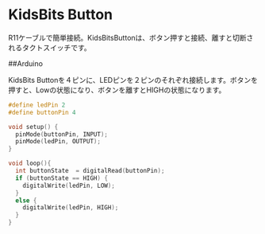 # KidsBits Button

R11ケーブルで簡単接続。KidsBitsButtonは、ボタン押すと接続、離すと切断されるタクトスイッチです。

##Arduino

KidsBits Buttonを４ピンに、LEDピンを２ピンのそれぞれ接続します。ボタンを押すと、Lowの状態になり、ボタンを離すとHIGHの状態になります。

```cpp
#define ledPin 2
#define buttonPin 4

void setup() {
  pinMode(buttonPin, INPUT);
  pinMode(ledPin, OUTPUT);
}

void loop(){
  int buttonState  = digitalRead(buttonPin);
  if (buttonState == HIGH) {
    digitalWrite(ledPin, LOW);
  }
  else {
    digitalWrite(ledPin, HIGH);
  }
}

```
